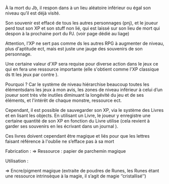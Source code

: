 À la mort du Jb, il respon dans à un lieu aléatoire inférieur ou égal son niveau qu’il est déjà visité.

Son souvenir est effacé de tous les autres personnages (pnj), et le joueur perd tout son XP et son stuff non lié, qui est laissé sur son lieu de mort qui despon à la prochaine port du PJ. (voir page dédié au liage)

Attention, l’XP ne sert pas comme ds les autres RPG à augmenter de niveau, plus d'aptitude ect, mais est juste une jauge des souvenirs de son personnage.

Une certaine valeur d'XP sera requise pour diverse action dans le jeux ce qui en fera une ressource importante (elle s'obtient comme l'XP classique ds tt les jeux par contre ).

Pourquoi ? Car le système de niveau hiérarchise beaucoup toutes les élémentsdans les jeux à mon avis, les zones de niveau inférieur à celui d’un joueur sont très vite inutiles diminuant la longévité du jeu et de ses éléments, et l'intérêt de chaque monstre, ressource ect.

Cependant, il est possible de sauvegarder son XP, via le système des Livres et en lisant les objects. En utilisant un Livre, le joueur y enregistre une certaine quantité de son XP en fonction du Livre utilise (cela revient à garder ses souvenirs en les écrivant dans un journal ).

Ces livres doivent cependant être magique et liés pour que les lettres faisant référence à l'oublie ne s’efface pas à sa mort

Fabrication :
=> Ressource : papier de parchemin magique

Utilisation :

=> Encre/pigment magique (extraite de poudres de Runes, les Runes étant une ressource intrinsèque à la magie, il s’agit de magie ‘’cristallisé’’)